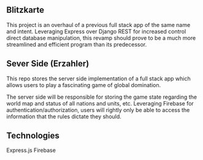 ## Blitzkarte
This project is an overhaul of a previous full stack app of the same name and intent. Leveraging Express over Django REST for increased control direct database manipulation, this revamp should prove to be a much more streamlined and efficient program than its predecessor.

## Sever Side (Erzahler)
This repo stores the server side implementation of a full stack app which allows users to play a fascinating game of global domination.

The server side will be responsible for storing the game state regarding the world map and status of all nations and units, etc. Leveraging Firebase for authentication/authorization, users will rightly only be able to access the information that the rules dictate they should.

## Technologies
Express.js
Firebase

